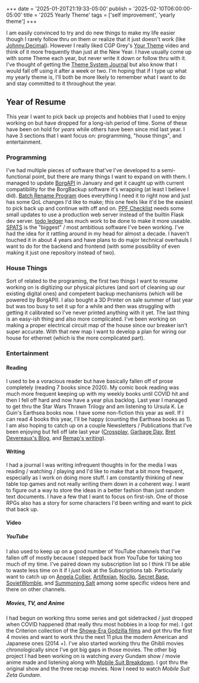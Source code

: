 +++
date = '2025-01-20T21:19:33-05:00'
publish = '2025-02-10T06:00:00-05:00'
title = '2025 Yearly Theme'
tags = ['self improvement', 'yearly theme']
+++

I am easily convinced to try and do new things to make my life easier though I
rarely follow thru on them or realize that it just doesn't work (like
[Johnny.Decimal](https://johnnydecimal.com/)). However I really liked CGP Grey's
[Your Theme](https://youtube.com/watch?v=NVGuFdX5guE) video and think of it more
frequently than just at the New Year. I have usually come up with some Theme
each year, but never write it down or follow thru with it. I've thought of
getting the [Theme System Journal](https://www.themesystem.com/) but also know
that I would fall off using it after a week or two. I'm hoping that if I type up
what my yearly theme is, I'll both be more likely to remember what I want to do
and stay committed to it throughout the year.

## Year of Resume
This year I want to pick back up projects and hobbies that I used to enjoy
working on but have dropped for a long-ish period of time. Some of these have
been on hold for *years* while others have been since mid last year. I have 3
sections that I want focus on: programming, "house things", and entertainment. 

### Programming
I've had multiple pieces of software that've I've developed to a semi-functional
point, but there are many things I want to expand on with them. I managed to
update [BorgAPI](https://github.com/spslater/borgapi) in January and get it
caught up with current compatibility for the BorgBackup software it's wrapping
(at least I believe I did).
[Batch Rename Program](https://github.com/spslater/batchrenameprogram) does
everything I need it to right now and just has some QoL changes I'd like to
make; this one feels like it'd be the easiest to pick back up and continue with
off and on. [PPF Checklist](https://github.com/spslater/ppfchecklist) needs some
small updates to use a production web server instead of the builtin Flask dev
server. [todo ledger](https://github.com/spslater/todoledger) has much work to
be done to make it more useable.
[SPATS](https://github.com/orgs/spatsapp/repositories) is the "biggest" / most
ambitious software I've been working. I've had the idea for it rattling around
in my head for almost a decade. I haven't touched it in about 4 years and have
plans to do major technical overhauls I want to do for the backend and frontend
(with some possibility of even making it just one repository instead of two).

### House Things
Sort of related to the programing, the first two things I want to resume working
on is digitizing our physical pictures (and sort of cleaning up our existing
digital ones) and competent backup mechanisms (which will be powered by
BorgAPI). I also bought a 3D Printer on sale summer of last year but was too
busy to set it up for a while and then was struggling with getting it calibrated
so I've never printed anything with it yet. The last thing is an easy-ish thing
and also more complicated. I've been working on making a proper electrical
circuit map of the house since our breaker isn't super accurate. With that new
map I want to develop a plan for wiring our house for ethernet (which is the
more complicated part). 

### Entertainment
#### Reading
I used to be a voracious reader but have basically fallen off of prose
completely (reading 7 books since 2020). My comic book reading was much more
frequent keeping up with my weekly books until COVID hit and then I fell off
hard and now have a year plus backlog. Last year I managed to get thru the Star
Wars Thrawn Trilogy and am listening to Ursula K. Le Guin's Earthsea books now.
I have some non-fiction this year as well. If I can read 4 books this year, I'll
be happy (counting the Earthsea books as 1). I am also hoping to catch up on a
couple Newsletters / Publications that I've been enjoying but fell off late last
year ([Crossplay](https://www.crossplay.news),
[Garbage Day](https://garbageday.substack.com/),
[Bret Devereaux's Blog](https://acoup.blog/), and
[Remap's writing](https://remapradio.com/)). 

#### Writing
I had a journal I was writing infrequent thoughts in for the media I was reading
/ watching / playing and I'd like to make that a bit more frequent, especially
as I work on doing more stuff. I am constantly thinking of new table top games
and not really writing them down in a coherent way. I want to figure out a way
to store the ideas in a better fashion than just random text documents. I have a
few that I want to focus on first-ish. One of those RPGs also has a story for
some characters I'd been writing and want to pick that back up.

#### Video
##### YouTube
I also used to keep up on a good number of YouTube channels that I've fallen off
of mostly because I stepped back from YouTube for taking too much of my time.
I've paired down my subscription list so I think I'll be able to waste less time
on it if I *just* look at the Subscriptions tab. Particularly want to catch up
on [Angela Collier](https://www.youtube.com/@acollierastro),
[Artifexian](https://www.youtube.com/@Artifexian),
[Noclip](https://www.youtube.com/@NoclipDocs),
[Secret Base](https://www.youtube.com/@SecretBaseSBN),
[SovietWomble](https://www.youtube.com/@SovietWomble), and
[Summoning Salt](https://www.youtube.com/@SummoningSalt) among some specific
videos here and there on other channels. 

##### Movies, TV, and Anime
I had begun on working thru some series and got sidetracked / just dropped when
COVID happened (that really thru most hobbies in a loop for me). I got the
Criterion collection of the
[Showa-Era Godzilla films](https://www.criterion.com/boxsets/2648-godzilla-the-showa-era-films-1954-1975)
and got thru the first 4 movies and want to work thru the next 11 plus the modern
American and Japanese ones (2014 +). I've also started working thru the Ghibli
movies chronologically since I've got big gaps in those movies. The other big
project I had been working on is watching *every* Gundam show / movie anime
made and listening along with [Mobile Suit Breakdown](https://gundampodcast.com/).
I got thru the original show and the three recap movies. Now I need to watch
*Mobile Suit Zeta Gundam*. 
